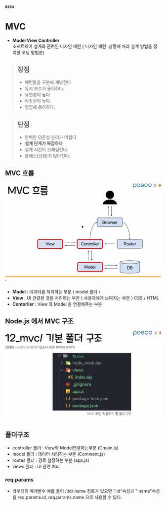 #### `0404`

# MVC
* **Model View Controller**  
소프트웨어 설계와 관련된 디자인 패턴 ( 디자인 패턴 :상황에 따라 설계 방법을 정리한 코딩 방법론)
> ## 장점
> * 패턴들을 구분해 개발한다
> * 유지 보수가 용이하다.
> * 유연성이 높다
> * 확장성이 높다.
> * 협업에 용이하다.

> ## 단점
> * 완벽한 의존성 분리가 어렵다  
> * **설계 단계가 복잡하다**  
> * 설계 시간이 오래걸린다.  
> * 클래스(단위)가 많아진다.

## MVC 흐름
  ![img.png](img.png)'
* **Model** : 데이터를 처리하는 부분 ( model 폴더 )
* **View** : UI 관련된 것을 처리하는 부분 ( 사용자에게 보여지는 부분 ) CSS / HTML 
* **Contorller** : View 와 Model 을 연결해주는 부분

## Node.js 에서 MVC 구조
![img_1.png](img_1.png)

## 폴더구조
* controller 폴더 : View와 Model연결하는부분
  (Cmain.js)
* model 폴더 : 데이터 처리하는 부분
  (Comment.js)
* routes 폴더 : 경로 설정하는 부분
  (app.js)
* views 폴더 : UI 관련 처리




### req.params 

* 라우터의 매개변수
예를 들어 /:id/:name 경로가 있으면 ":id"속성과 ":name"속성을 req.params.id, req.params.name 으로 사용할 수 있다.
